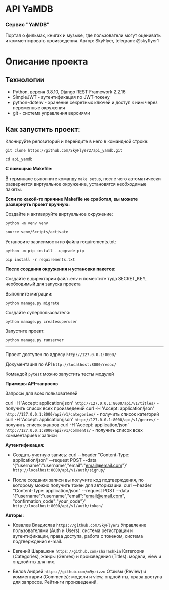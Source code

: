 # API YaMDB

### Сервис  "YaMDB"
Портал о фильмах, книгах и музыке, где пользователи могут оценивать и комментировать произведения.
Автор: SkyFlyer, telegram: @skyflyer1

# Описание проекта

## Технологии
* Python, версия 3.8.10, Django REST Framework 2.2.16
* SimpleJWT - аутентификация по JWT-токену
* python-dotenv - хранение секретных ключей и доступ к ним через переменные окружения
* git - система управления версиями


## Как запустить проект:

Клонируйте репозиторий и перейдите в него в командной строке:

```
git clone https://github.com/SkyFlyer2/api_yamdb.git
```

```
cd api_yamdb
```

**С помощью Makefile:**
 
В терминале выполните команду `make setup`, 
после чего автоматически развернется виртуальное окружение, установятся необходимые пакеты.

**Если по какой-то причине Makefile не сработал, вы можете развернуть проект вручную:**

Cоздайте и активируйте виртуальное окружение:

```
python -m venv venv
```

```
source venv/Scripts/activate
```

Установите зависимости из файла requirements.txt:

```
python -m pip install --upgrade pip
```

```
pip install -r requirements.txt
```

**После создания окружения и установки пакетов:**

Создайте в директории файл .env и поместите туда SECRET_KEY, необходимый для запуска проекта

Выполните миграции:

```
python manage.py migrate
```

Создайте суперпользователя:

```
python manage.py createsuperuser
```

Запустите проект:

```
python manage.py runserver
```
____________________________________

Проект доступен по адресу `http://127.0.0.1:8000/`

Документация по API `http://localhost:8000/redoc/`

Командой `pytest` можно запустить тесты модулей


**Примеры API-запросов**

Запросы для всех пользователей

curl -H 'Accept: application/json' `http://127.0.0.1:8000/api/v1/titles/` - получить список всех произведений
curl -H 'Accept: application/json' `http://127.0.0.1:8000/api/v1/categories/` - получить список категорий
curl -H 'Accept: application/json' `http://127.0.0.1:8000/api/v1/genres/` - получить список жанров
curl -H 'Accept: application/json' `http://127.0.0.1:8000/api/v1/comments/` - получить список всех комментариев к записи


**Аутентификация:**

* Создать учетную запись:
curl --header "Content-Type: application/json" --request POST --data '{"username":"username","email":"email@email.com"}' `http://localhost:8000/api/v1/auth/signup/`

* После создания записи вы получите код подтверждения, по которому можно получить токен для авторизации:
curl --header "Content-Type: application/json" --request POST --data '{"username":"username","email":"email@email.com", "confirmation_code":"your_code"}' `http://localhost:8000/api/v1/auth/token/`

**Авторы:**

* Ковалев Владислав `https://github.com/SkyFlyer2` 
Управление пользователями (Auth и Users): система регистрации и аутентификации, права доступа, работа с токеном, система подтверждения e-mail.

* Евгений Шарашкин `https://github.com/sharashkin`
Категории (Categories), жанры (Genres) и произведения (Titles): модели, view и эндпойнты для них.

* Белов Андрей `https://github.com/m9yrizzo`
Отзывы (Review) и комментарии (Comments): модели и view, эндпойнты, права доступа для запросов. Рейтинги произведений.
